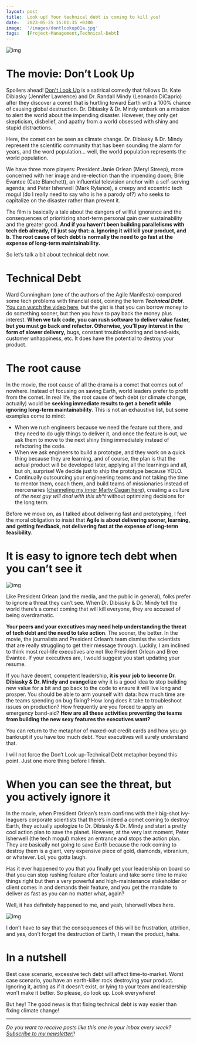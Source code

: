 ```yaml
---
layout: post
title:  Look up! Your technical debt is coming to kill you!
date:   2023-05-25 15:01:35 +0300
image:  '/images/dontlookup01a.jpg'
tags:   [Project-Management,Technical-Debt]
---
```


![img]({{site.baseurl}}/images/dontlookup01a.jpg#center)

# The movie: Don’t Look Up

Spoilers ahead! [Don't Look Up](https://www.imdb.com/title/tt11286314/) is a satirical comedy that follows Dr. Kate Dibiasky (Jennifer Lawrence) and Dr. Randall Mindy (Leonardo DiCaprio) after they discover a comet that is hurtling toward Earth with a 100% chance of causing global destruction. Dr. Dibiasky & Dr. Mindy embark on a mission to alert the world about the impending disaster. However, they only get skepticism, disbelief, and apathy from a world obsessed with shiny and stupid distractions.

Here, the comet can be seen as climate change. Dr. Dibiasky & Dr. Mindy represent the scientific community that has been sounding the alarm for years, and the word population… well, the world population represents the world population.

We have three more players: President Janie Orlean (Meryl Streep), more concerned with her image and re-election than the impending doom; Brie Evantee (Cate Blanchett), an influential television anchor with a self-serving agenda; and Peter Isherwell (Mark Rylance), a creepy and eccentric tech mogul (do I really need to say who is he a parody of?) who seeks to capitalize on the disaster rather than prevent it. 

The film is basically a tale about the dangers of willful ignorance and the consequences of prioritizing short-term personal gain over sustainability and the greater good. **And if you haven’t been building parallelisms with tech deb already, I’ll just say that: a. Ignoring it will kill your product, and b. The root cause of tech debt is normally the need to go fast at the expense of long-term maintainability.**

So let’s talk a bit about technical debt now.

# Technical Debt

Ward Cunningham (one of the authors of the Agile Manifesto) compared some tech problems with financial debt, coining the term ***Technical Debt***. [You can watch the video here](https://www.youtube.com/watch?v=pqeJFYwnkjE), but the gist is that you can borrow money to do something sooner, but then you have to pay back the money plus interest. **When we talk code, you can rush software to deliver value faster, but you must go back and refactor. Otherwise, you’ll pay interest in the form of slower delivery,** bugs, constant troubleshooting and band-aids, customer unhappiness, etc. It does have the potential to destroy your product.

# The root cause

In the movie, the root cause of all the drama is a comet that comes out of nowhere. Instead of focusing on saving Earth, world leaders prefer to profit from the comet. In real life, the root cause of tech debt (or climate change, actually) would be **seeking immediate results to get a benefit while ignoring long-term maintainability**. This is not an exhaustive list, but some examples come to mind:

- When we rush engineers because we need the feature out there, and they need to do ugly things to deliver it, and once the feature is out, we ask them to move to the next shiny thing immediately instead of refactoring the code.
- When we ask engineers to build a prototype, and they work on a quick thing because they are learning, and of course, the plan is that the actual product will be developed later, applying all the learnings and all, but oh, surprise! We decide just to ship the prototype because YOLO.
- Continually outsourcing your engineering teams and not taking the time to mentor them, coach them, and build teams of missionaries instead of mercenaries ([channeling my inner Marty Cagan here](https://www.svpg.com/missionaries-vs-mercenaries/)), creating a culture of *the next guy will deal with this sh\*t* without optimizing decisions for the long term.

Before we move on, as I talked about delivering fast and prototyping, I feel the moral obligation to insist that **Agile is about delivering sooner, learning, and getting feedback, not delivering fast at the expense of long-term feasibility**.

# It is easy to ignore tech debt when you can’t see it

![img]({{site.baseurl}}/images/dontlookup02.jpg#center)

Like President Orlean (and the media, and the public in general), folks prefer to ignore a threat they can’t see. When Dr. Dibiasky & Dr. Mindy tell the world there’s a comet coming that will kill everyone, they are accused of being overdramatic.

**Your peers and your executives may need help understanding the threat of tech debt and the need to take action**. The sooner, the better. In the movie, the journalists and President Orlean’s team dismiss the scientists that are really struggling to get their message through. Luckily, I am inclined to think most real-life executives are not like President Orlean and Bree Evantee. If your executives are, I would suggest you start updating your resume.

If you have decent, competent leadership, **it is your job to become Dr. Dibiasky & Dr. Mindy and evangelize** why it is a good idea to stop building new value for a bit and go back to the code to ensure it will live long and prosper. You should be able to arm yourself with data: how much time are the teams spending on bug fixing? How long does it take to troubleshoot issues on production? How frequently are you forced to apply an emergency band-aid? **How are all these activities preventing the teams from building the new sexy features the executives want?**

You can return to the metaphor of maxed-out credit cards and how you go bankrupt if you have too much debt. Your executives will surely understand that. 

I will not force the Don’t Look up-Technical Debt metaphor beyond this point. Just one more thing before I finish.

# When you can see the threat, but you actively ignore it

In the movie, when President Orlean’s team confirms with their big-shot ivy-leaguers corporate scientists that there’s indeed a comet coming to destroy Earth, they actually apologize to Dr. Dibiasky & Dr. Mindy and start a pretty cool action plan to save the planet. However, at the very last moment, Peter Isherwell (the tech mogul) makes an entrance and stops the action plan. They are basically not going to save Earth because the rock coming to destroy them is a giant, very expensive piece of gold, diamonds, vibranium, or whatever. Lol, you gotta laugh.

Has it ever happened to you that you finally get your leadership on board so that you can stop rushing feature after feature and take some time to make things right but then a very powerful and high-maintenance stakeholder or client comes in and demands their feature, and you get the mandate to deliver as fast as you can no matter what, again?

Well, it has definitely happened to me, and yeah, Isherwell vibes here.

![img]({{site.baseurl}}/images/dontlookup03.png#center)

I don’t have to say that the consequences of this will be frustration, attrition, and yes, don’t forget the destruction of Earth, I mean the product, haha.

# In a nutshell

Best case scenario, excessive tech debt will affect time-to-market. Worst case scenario, you have an earth-killer rock destroying your product. Ignoring it, acting as if it doesn’t exist, or lying to your team and leadership won’t make it better. So please, do look up. Look everywhere!

But hey! The good news is that fixing technical debt is way easier than fixing climate change!

------

*Do you want to receive posts like this one in your inbox every week?  [<u>Subscribe to my newsletter!</u>](https://popcultureguidetopm.substack.com/)!* 